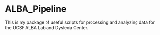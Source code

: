 # ALBA_Pipeline
This is my package of useful scripts for processing and analyzing data for the UCSF ALBA Lab and Dyslexia Center.
